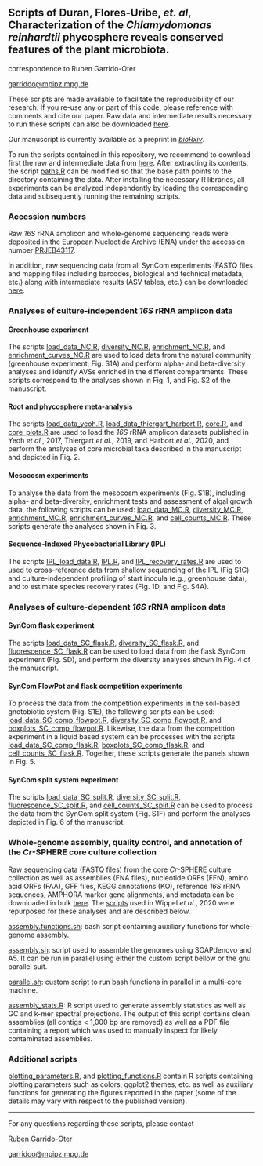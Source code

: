 ## Scripts of Duran, Flores-Uribe, *et. al*, Characterization of the *Chlamydomonas reinhardtii* phycosphere reveals conserved features of the plant microbiota.

correspondence to Ruben Garrido-Oter

garridoo@mpipz.mpg.de

These scripts are made available to facilitate the reproducibility of our research. If you re-use any or part of this code, please reference with comments and cite our paper. Raw data and intermediate results necessary to run these scripts can also be downloaded [here](http://www.mpipz.mpg.de/scripts).

Our manuscript is currently available as a preprint in [*bioRxiv*](https://doi.org/10.1101/2021.03.04.433956).

To run the scripts contained in this repository, we recommend to download first the raw and intermediate data from [here](http://www.at-sphere.com/cr.tar.gz). After extracting its contents, the script [paths.R](https://github.com/garridoo/crsphere/blob/main/scripts/paths.R) can be modified so that the base path points to the directory containing the data. After installing the necessary R libraries, all experiments can be analyzed independently by loading the corresponding data and subsequently running the remaining scripts.

### Accession numbers

Raw *16S* rRNA amplicon and whole-genome sequencing reads were deposited in the European Nucleotide Archive (ENA) under the accession number [PRJEB43117](XXX).

In addition, raw sequencing data from all SynCom experiments (FASTQ files and mapping files including barcodes, biological and technical metadata, etc.) along with intermediate results (ASV tables, etc.) can be downloaded [here](http://www.at-sphere.com/cr.tar.gz).

### Analyses of culture-independent *16S* rRNA amplicon data

#### Greenhouse experiment

The scripts [load_data_NC.R](https://github.com/garridoo/crsphere/blob/main/scripts/load_data_NC.R),
[diversity_NC.R](https://github.com/garridoo/crsphere/blob/main/scripts/diversity_NC.R),
[enrichment_NC.R](https://github.com/garridoo/crsphere/blob/main/scripts/enrichment_NC.R), and
[enrichment_curves_NC.R](https://github.com/garridoo/crsphere/blob/main/scripts/enrichment_curves_NC.R) are used to load data from the natural community (greenhouse experiment; Fig. S1A) and perform alpha- and beta-diversity analyses and identify AVSs enriched in the different compartments. These scripts correspond to the analyses shown in Fig. 1, and Fig. S2 of the manuscript.

#### Root and phycosphere meta-analysis

The scripts [load_data_yeoh.R](https://github.com/garridoo/crsphere/blob/main/scripts/load_data_yeoh.R),
[load_data_thiergart_harbort.R](https://github.com/garridoo/crsphere/blob/main/scripts/load_data_thiergart_harbort.R),
[core.R](https://github.com/garridoo/crsphere/blob/main/scripts/core.R), and
[core_plots.R](https://github.com/garridoo/crsphere/blob/main/scripts/core_plots.R) are used to load the *16S* rRNA amplicon datasets published in Yeoh *et al.*, 2017, Thiergart *et al.*, 2019, and Harbort *et al.*, 2020, and perform the analyses of core microbial taxa described in the manuscript and depicted in Fig. 2.

#### Mesocosm experiments

To analyse the data from the mesocosm experiments (Fig. S1B), including alpha- and beta-diversity, enrichment tests and assessment of algal growth data, the following scripts can be used: [load_data_MC.R](https://github.com/garridoo/crsphere/blob/main/scripts/load_data_MC.R),
[diversity_MC.R](https://github.com/garridoo/crsphere/blob/main/scripts/diversity_MC.R),
[enrichment_MC.R](https://github.com/garridoo/crsphere/blob/main/scripts/enrichment_MC,R),
[enrichment_curves_MC.R](https://github.com/garridoo/crsphere/blob/main/scripts/enrichment_curves_MC.R), and
[cell_counts_MC.R](https://github.com/garridoo/crsphere/blob/main/scripts/cell_counts_MC.R). These scripts generate the analyses shown in Fig. 3.

#### Sequence-Indexed Phycobacterial Library (IPL)

The scripts [IPL_load_data.R](https://github.com/garridoo/crsphere/blob/main/scripts/IPL_load_data.R),
[IPL.R](https://github.com/garridoo/crsphere/blob/main/scripts/IPL.R), and
[IPL_recovery_rates.R](https://github.com/garridoo/crsphere/blob/main/scripts/IPL_recovery_rates.R) are used to used to cross-reference data from shallow sequencing of the IPL (Fig S1C) and culture-independent profiling of start inocula (e.g., greenhouse data), and to estimate species recovery rates (Fig. 1D, and Fig. S4A).

### Analyses of culture-dependent *16S* rRNA amplicon data

#### SynCom flask experiment

The scripts [load_data_SC_flask.R](https://github.com/garridoo/crsphere/blob/main/scripts/load_data_SC_flask.R),
[diversity_SC_flask.R](https://github.com/garridoo/crsphere/blob/main/scripts/diversity_SC_flask.R), and
[fluorescence_SC_flask.R](https://github.com/garridoo/crsphere/blob/main/scripts/fluorescence_SC_flask.R) can be used to load data from the flask SynCom experiment (Fig. SD), and perform the diversity analyses shown in Fig. 4 of the manuscript.

#### SynCom FlowPot and flask competition experiments

To process the data from the competition experiments in the soil-based gnotobiotic system (Fig. S1E), the following scripts can be used:  [load_data_SC_comp_flowpot.R](https://github.com/garridoo/crsphere/blob/main/scripts/load_data_SC_comp_flowpot.R),
[diversity_SC_comp_flowpot.R](https://github.com/garridoo/crsphere/blob/main/scripts/diversity_SC_comp_flowpot.R), and
[boxplots_SC_comp_flowpot.R](https://github.com/garridoo/crsphere/blob/main/scripts/boxplots_SC_comp_flowpot.R).
Likewise, the data from the competition experiment in a liquid based system can be processes with the scripts [load_data_SC_comp_flask.R](https://github.com/garridoo/crsphere/blob/main/scripts/load_data_SC_flask.R),
[boxplots_SC_comp_flask.R](https://github.com/garridoo/crsphere/blob/main/scripts/boxplots_SC_comp_flask.R), and
[cell_counts_SC_flask.R](https://github.com/garridoo/crsphere/blob/main/scripts/cell_counts_SC_flask.R). Together, these scripts generate the panels shown in Fig. 5.

#### SynCom split system experiment

The scripts [load_data_SC_split.R](https://github.com/garridoo/crsphere/blob/main/scripts/load_data_SC_split.R),
[diversity_SC_split.R](https://github.com/garridoo/crsphere/blob/main/scripts/diversity_SC_split.R),
[fluorescence_SC_split.R](https://github.com/garridoo/crsphere/blob/main/scripts/fluorescence_SC_split.R), and
[cell_counts_SC_split.R](https://github.com/garridoo/crsphere/blob/main/scripts/cell_counts_SC_split.R) can be used to process the data from the SynCom split system (Fig. S1F) and perform the analyses depicted in Fig. 6 of the manuscript.

### Whole-genome assembly, quality control, and annotation of the *Cr*-SPHERE core culture collection

Raw sequencing data (FASTQ files) from the core *Cr*-SPHERE culture collection as well as assemblies (FNA files), nucleotide ORFs (FFN), amino acid ORFs (FAA), GFF files, KEGG annotations (KO), reference *16S* rRNA sequences, AMPHORA marker gene alignments, and metadata can be downloaded in bulk [here](http://www.at-sphere.com/cr.tar.gz). The [scripts](https://github.com/garridoo/ljsphere) used in Wippel *et al.*, 2020 were repurposed for these analyses and are described below.

[assembly.functions.sh](https://github.com/garridoo/ljsphere/blob/master/assembly.functions.sh): bash script containing auxiliary functions for whole-genome assembly.

[assembly.sh](https://github.com/garridoo/ljsphere/blob/master/assembly.sh): script used to assemble the genomes using SOAPdenovo and A5. It can be run in parallel using either the custom script bellow or the gnu parallel suit.

[parallel.sh](https://github.com/garridoo/lsphere/blob/master/parallel.sh): custom script to run bash functions in parallel in a multi-core machine.

[assembly_stats.R](https://github.com/garridoo/ljsphere/blob/master/assembly_stats.R): R script used to generate assembly statistics as well as GC and k-mer spectral projections. The output of this script contains clean assemblies (all contigs < 1,000 bp are removed) as well as a PDF file containing a report which was used to manually inspect for likely contaminated assemblies.

### Additional scripts

[plotting_parameters.R](https://github.com/garridoo/crsphere/blob/main/scripts/plotting_parameters.R), and [plotting_functions.R](https://github.com/garridoo/crsphere/blob/main/scripts/plotting_functions.R) contain R scripts containing plotting parameters such as colors, ggplot2 themes, etc. as well as auxiliary functions for generating the figures reported in the paper (some of the details may vary with respect to the published version).

---------------------------

For any questions regarding these scripts, please contact

Ruben Garrido-Oter

garridoo@mpipz.mpg.de
